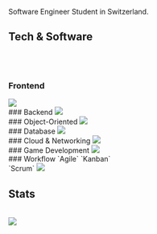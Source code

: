 Software Engineer Student in Switzerland. 


## Tech & Software
<br><br>


### Frontend
<img src="https://skillicons.dev/icons?i=html,css,js,vscode,figma"/>
<br>
### Backend
<img src="https://skillicons.dev/icons?i=nodejs,express,jest,vscode,replit"/>
<br>
### Object-Oriented
<img src="https://skillicons.dev/icons?i=cs,java,maven,visualstudio,eclipse,idea"/>
<br>
### Database
<img src="https://skillicons.dev/icons?i=mysql,mongodb"/>
<br>
### Cloud & Networking
<img src="https://skillicons.dev/icons?i=aws,ubuntu,cloudflare,docker,linux,bash"/>
<br>
### Game Development
<img src="https://skillicons.dev/icons?i=lua,robloxstudio"/>
<br>
### Workflow
`Agile` `Kanban` <br> `Scrum` <img src="https://skillicons.dev/icons?i=azure,notion"/>
<br>

## Stats
<br>
<img src="http://github-profile-summary-cards.vercel.app/api/cards/profile-details?username=deltagamingch&theme=tokyonight"/>
